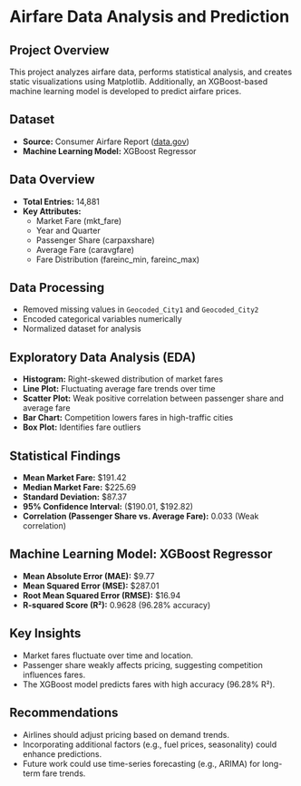 # Airfare Data Analysis and Prediction  

## Project Overview  
This project analyzes airfare data, performs statistical analysis, and creates static visualizations using Matplotlib. Additionally, an XGBoost-based machine learning model is developed to predict airfare prices.  

## Dataset  
- **Source:** Consumer Airfare Report ([data.gov](https://catalog.data.gov/dataset/consumer-airfare-report-table-5-detailed-fare-information-for-highest-and-lowest-fare-mark))  
- **Machine Learning Model:** XGBoost Regressor  

## Data Overview  
- **Total Entries:** 14,881  
- **Key Attributes:**  
  - Market Fare (mkt_fare)  
  - Year and Quarter  
  - Passenger Share (carpaxshare)  
  - Average Fare (caravgfare)  
  - Fare Distribution (fareinc_min, fareinc_max)  

## Data Processing  
- Removed missing values in `Geocoded_City1` and `Geocoded_City2`  
- Encoded categorical variables numerically  
- Normalized dataset for analysis  

## Exploratory Data Analysis (EDA)  
- **Histogram:** Right-skewed distribution of market fares  
- **Line Plot:** Fluctuating average fare trends over time  
- **Scatter Plot:** Weak positive correlation between passenger share and average fare  
- **Bar Chart:** Competition lowers fares in high-traffic cities  
- **Box Plot:** Identifies fare outliers  

## Statistical Findings  
- **Mean Market Fare:** $191.42  
- **Median Market Fare:** $225.69  
- **Standard Deviation:** $87.37  
- **95% Confidence Interval:** ($190.01, $192.82)  
- **Correlation (Passenger Share vs. Average Fare):** 0.033 (Weak correlation)  

## Machine Learning Model: XGBoost Regressor  
- **Mean Absolute Error (MAE):** $9.77  
- **Mean Squared Error (MSE):** $287.01  
- **Root Mean Squared Error (RMSE):** $16.94  
- **R-squared Score (R²):** 0.9628 (96.28% accuracy)  

## Key Insights  
- Market fares fluctuate over time and location.  
- Passenger share weakly affects pricing, suggesting competition influences fares.  
- The XGBoost model predicts fares with high accuracy (96.28% R²).  

## Recommendations  
- Airlines should adjust pricing based on demand trends.  
- Incorporating additional factors (e.g., fuel prices, seasonality) could enhance predictions.  
- Future work could use time-series forecasting (e.g., ARIMA) for long-term fare trends.  

